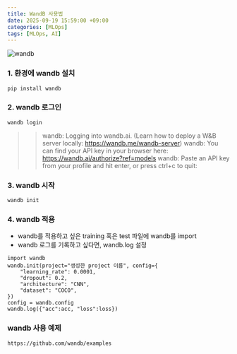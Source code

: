 ```yaml
---
title: WandB 사용법
date: 2025-09-19 15:59:00 +09:00
categories: [MLOps]
tags: [MLOps, AI]
---
```


![wandb](/img/images/2025-09-19/wandb.png)


### 1. 환경에 wandb 설치
```
pip install wandb 
```

### 2. wandb 로그인
```
wandb login
```
>> wandb: Logging into wandb.ai. (Learn how to deploy a W&B server locally: https://wandb.me/wandb-server)
wandb: You can find your API key in your browser here: https://wandb.ai/authorize?ref=models
wandb: Paste an API key from your profile and hit enter, or press ctrl+c to quit: 

### 3. wandb 시작
```
wandb init
```

### 4. wandb 적용
- wandb를 적용하고 싶은 training 혹은 test 파일에 wandb를 import
- wandb 로그를 기록하고 싶다면, wandb.log 설정
```
import wandb
wandb.init(project="생성한 project 이름", config={
    "learning_rate": 0.0001,
    "dropout": 0.2,
    "architecture": "CNN",
    "dataset": "COCO",
})
config = wandb.config
wandb.log({"acc":acc, "loss":loss})
```


### wandb 사용 예제
```
https://github.com/wandb/examples
```